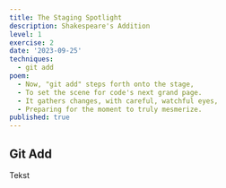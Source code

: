 ```yaml
---
title: The Staging Spotlight
description: Shakespeare's Addition
level: 1
exercise: 2
date: '2023-09-25'
techniques:
  - git add
poem:
  - Now, "git add" steps forth onto the stage,
  - To set the scene for code's next grand page.
  - It gathers changes, with careful, watchful eyes,
  - Preparing for the moment to truly mesmerize.
published: true
---
```


## Git Add

Tekst
